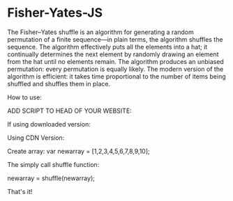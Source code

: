 # Fisher-Yates-JS
The Fisher–Yates shuffle is an algorithm for generating a random permutation of a finite sequence—in plain terms, the algorithm shuffles the sequence. The algorithm effectively puts all the elements into a hat; it continually determines the next element by randomly drawing an element from the hat until no elements remain. The algorithm produces an unbiased permutation: every permutation is equally likely. The modern version of the algorithm is efficient: it takes time proportional to the number of items being shuffled and shuffles them in place.

How to use: 

ADD SCRIPT TO HEAD OF YOUR WEBSITE:

If using downloaded version:
<script src="fisher-yates.js"></script>

Using CDN Version:
<script src="https://cdn.jsdelivr.net/gh/AlturaDesigner/Fisher-Yates-JS@master/fisher%E2%80%93yates.js"></script>

Create array:
var newarray = [1,2,3,4,5,6,7,8,9,10];

The simply call shuffle function:

newarray = shuffle(newarray);

That's it!
